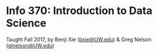 # Info 370: Introduction to Data Science
Taught Fall 2017, by Benji Xie (bxie@UW.edu) & Greg Nelson (glnelson@UW.edu)
